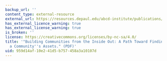 ```yaml
---
backup_url: ''
content_type: external-resource
external_url: https://resources.depaul.edu/abcd-institute/publications/Documents/GreenBookIntro%202018.pdf
has_external_licence_warning: true
has_external_license_warning: true
is_broken: ''
license: https://creativecommons.org/licenses/by-nc-sa/4.0/
title: '"Building Communities from the Inside Out: A Path Toward Finding and Mobilizing
  a Community''s Assets." (PDF)'
uid: 959d14af-10e2-41d5-b757-458a3a10107d
---
```

